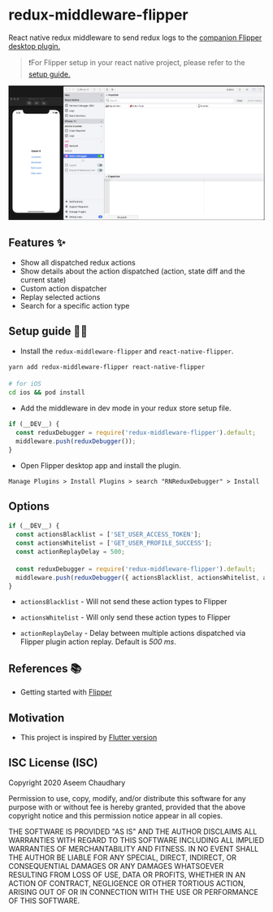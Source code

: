 # redux-middleware-flipper
React native redux middleware to send redux logs to the [companion Flipper desktop plugin.](https://github.com/aseemc/flipper-plugin-react-native-redux-debugger)

> ❗For Flipper setup in your react native project, please refer to the [setup guide.](https://fbflipper.com/docs/getting-started/react-native)

![Workflow](./assets/rn-redux-flipper.gif)

## Features ✨
- Show all dispatched redux actions
- Show details about the action dispatched (action, state diff and the current state)
- Custom action dispatcher
- Replay selected actions
- Search for a specific action type

## Setup guide ✍🏻
- Install the `redux-middleware-flipper` and `react-native-flipper`.

```bash
yarn add redux-middleware-flipper react-native-flipper

# for iOS
cd ios && pod install
```

- Add the middleware in dev mode in your redux store setup file.

```javascript
if (__DEV__) {
  const reduxDebugger = require('redux-middleware-flipper').default;
  middleware.push(reduxDebugger());
}
```

- Open Flipper desktop app and install the plugin.

```
Manage Plugins > Install Plugins > search "RNReduxDebugger" > Install
```

## Options
```javascript
if (__DEV__) {
  const actionsBlacklist = ['SET_USER_ACCESS_TOKEN'];
  const actionsWhitelist = ['GET_USER_PROFILE_SUCCESS'];
  const actionReplayDelay = 500;

  const reduxDebugger = require('redux-middleware-flipper').default;
  middleware.push(reduxDebugger({ actionsBlacklist, actionsWhitelist, actionReplayDelay }));
}
```

- `actionsBlacklist` - Will not send these action types to Flipper

- `actionsWhitelist` - Will only send these action types to Flipper

- `actionReplayDelay` - Delay between multiple actions dispatched via Flipper plugin action replay. Default is *500 ms*.

## References 📚
- Getting started with [Flipper](https://fbflipper.com/docs/tutorial/intro)

## Motivation
- This project is inspired by [Flutter version](https://github.com/leanflutter/flipper-plugin-reduxinspector)

## ISC License (ISC)
Copyright 2020 Aseem Chaudhary

Permission to use, copy, modify, and/or distribute this software for any purpose with or without fee is hereby granted, provided that the above copyright notice and this permission notice appear in all copies.

THE SOFTWARE IS PROVIDED "AS IS" AND THE AUTHOR DISCLAIMS ALL WARRANTIES WITH REGARD TO THIS SOFTWARE INCLUDING ALL IMPLIED WARRANTIES OF MERCHANTABILITY AND FITNESS. IN NO EVENT SHALL THE AUTHOR BE LIABLE FOR ANY SPECIAL, DIRECT, INDIRECT, OR CONSEQUENTIAL DAMAGES OR ANY DAMAGES WHATSOEVER RESULTING FROM LOSS OF USE, DATA OR PROFITS, WHETHER IN AN ACTION OF CONTRACT, NEGLIGENCE OR OTHER TORTIOUS ACTION, ARISING OUT OF OR IN CONNECTION WITH THE USE OR PERFORMANCE OF THIS SOFTWARE.